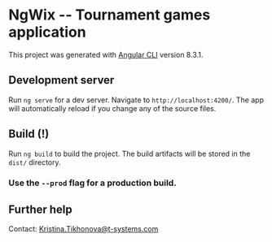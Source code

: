 # NgWix -- Tournament games application

This project was generated with [Angular CLI](https://github.com/angular/angular-cli) version 8.3.1.


## Development server

Run `ng serve` for a dev server. Navigate to `http://localhost:4200/`. The app will automatically reload if you change any of the source files.


## Build (!)

Run `ng build` to build the project. The build artifacts will be stored in the `dist/` directory. 
### Use the `--prod` flag for a production build.


## Further help

Contact: Kristina.Tikhonova@t-systems.com
